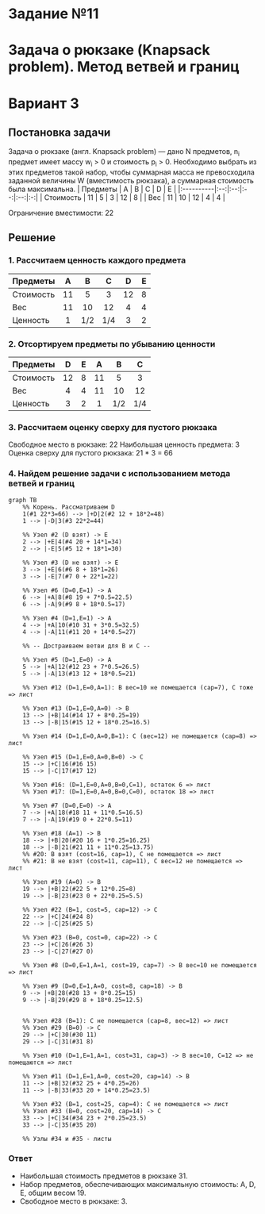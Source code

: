 # Задание №11
# Задача о рюкзаке (Knapsack problem). Метод ветвей и границ
# Вариант 3
## Постановка задачи
Задача о рюкзаке (англ. Knapsack problem) — дано N предметов, n<sub>i</sub> предмет имеет массу w<sub>i</sub> > 0 и стоимость p<sub>i</sub> > 0. Необходимо выбрать из этих предметов такой набор, чтобы суммарная масса не превосходила заданной величины W (вместимость рюкзака), а суммарная стоимость была максимальна. 
| Предметы  | A  | B  | C  | D  | E |
|:----------|:--:|:--:|:--:|:--:|:-:|
| Стоимость | 11 | 5  | 3  | 12 | 8 |
| Вес       | 11 | 10 | 12 | 4  | 4 |

Ограничение вместимости: 22

## Решение
### 1. Рассчитаем ценность каждого предмета

| Предметы  | A  | B  | C  | D  | E |
|:----------|:--:|:--:|:--:|:--:|:-:|
| Стоимость | 11 | 5  | 3  | 12 | 8 |
| Вес       | 11 | 10 | 12 | 4  | 4 |
| Ценность  | 1  | 1/2| 1/4| 3  | 2 |
### 2. Отсортируем предметы по убыванию ценности
| Предметы  | D  | E  | A  | B  | C  |
|:----------|:--:|:--:|:--:|:--:|:--:|
| Стоимость | 12 | 8  | 11 | 5  | 3  |
| Вес       | 4  | 4  | 11 | 10 | 12 |
| Ценность  | 3  | 2  | 1  | 1/2| 1/4|
### 3. Рассчитаем оценку сверху для пустого рюкзака
Свободное место в рюкзаке: 22
Наибольшая ценность предмета: 3
Оценка сверху для пустого рюкзака: 21 * 3 = 66

### 4. Найдем решение задачи с использованием метода ветвей и границ





```mermaid
graph TB
    %% Корень. Рассматриваем D
    1(#1 22*3=66) --> |+D|2(#2 12 + 18*2=48)
    1 --> |-D|3(#3 22*2=44)

    %% Узел #2 (D взят) -> E
    2 --> |+E|4(#4 20 + 14*1=34)
    2 --> |-E|5(#5 12 + 18*1=30)

    %% Узел #3 (D не взят) -> E
    3 --> |+E|6(#6 8 + 18*1=26)
    3 --> |-E|7(#7 0 + 22*1=22)

    %% Узел #6 (D=0,E=1) -> A
    6 --> |+A|8(#8 19 + 7*0.5=22.5)
    6 --> |-A|9(#9 8 + 18*0.5=17)

    %% Узел #4 (D=1,E=1) -> A
    4 --> |+A|10(#10 31 + 3*0.5=32.5)
    4 --> |-A|11(#11 20 + 14*0.5=27)

    %% -- Достраиваем ветви для B и C --

    %% Узел #5 (D=1,E=0) -> A
    5 --> |+A|12(#12 23 + 7*0.5=26.5)
    5 --> |-A|13(#13 12 + 18*0.5=21)

    %% Узел #12 (D=1,E=0,A=1): B вес=10 не помещается (cap=7), C тоже => лист

    %% Узел #13 (D=1,E=0,A=0) -> B
    13 --> |+B|14(#14 17 + 8*0.25=19)
    13 --> |-B|15(#15 12 + 18*0.25=16.5)

    %% Узел #14 (D=1,E=0,A=0,B=1): C (вес=12) не помещается (cap=8) => лист

    %% Узел #15 (D=1,E=0,A=0,B=0) -> C
    15 --> |+C|16(#16 15)
    15 --> |-C|17(#17 12)

    %% Узел #16: (D=1,E=0,A=0,B=0,C=1), остаток 6 => лист
    %% Узел #17: (D=1,E=0,A=0,B=0,C=0), остаток 18 => лист

    %% Узел #7 (D=0,E=0) -> A
    7 --> |+A|18(#18 11 + 11*0.5=16.5)
    7 --> |-A|19(#19 0 + 22*0.5=11)

    %% Узел #18 (A=1) -> B
    18 --> |+B|20(#20 16 + 1*0.25=16.25)
    18 --> |-B|21(#21 11 + 11*0.25=13.75)
    %% #20: B взят (cost=16, cap=1), C не помещается => лист
    %% #21: B не взят (cost=11, cap=11), C вес=12 не помещается => лист

    %% Узел #19 (A=0) -> B
    19 --> |+B|22(#22 5 + 12*0.25=8)
    19 --> |-B|23(#23 0 + 22*0.25=5.5)

    %% Узел #22 (B=1, cost=5, cap=12) -> C
    22 --> |+C|24(#24 8)
    22 --> |-C|25(#25 5)

    %% Узел #23 (B=0, cost=0, cap=22) -> C
    23 --> |+C|26(#26 3)
    23 --> |-C|27(#27 0)

    %% Узел #8 (D=0,E=1,A=1, cost=19, cap=7) -> B вес=10 не помещается => лист

    %% Узел #9 (D=0,E=1,A=0, cost=8, cap=18) -> B
    9 --> |+B|28(#28 13 + 8*0.25=15)
    9 --> |-B|29(#29 8 + 18*0.25=12.5)


    %% Узел #28 (B=1): C не помещается (cap=8, вес=12) => лист
    %% Узел #29 (B=0) -> C
    29 --> |+C|30(#30 11)
    29 --> |-C|31(#31 8)

    %% Узел #10 (D=1,E=1,A=1, cost=31, cap=3) -> B вес=10, C=12 => не помещаются => лист

    %% Узел #11 (D=1,E=1,A=0, cost=20, cap=14) -> B
    11 --> |+B|32(#32 25 + 4*0.25=26)
    11 --> |-B|33(#33 20 + 14*0.25=23.5)

    %% Узел #32 (B=1, cost=25, cap=4): C не помещается => лист
    %% Узел #33 (B=0, cost=20, cap=14) -> C
    33 --> |+C|34(#34 23 + 2*0.25=23.5)
    33 --> |-C|35(#35 20)

    %% Узлы #34 и #35 - листы

```


### Ответ
- Наибольшая стоимость предметов в рюкзаке 31.
- Набор предметов, обеспечивающих максимальную стоимость: A, D, E, общим весом 19.
- Свободное место в рюкзаке: 3.